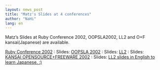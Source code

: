 ```yaml
---
layout: news_post
title: "Matz's Slides at 4 conferences"
author: "NaHi"
lang: en
---
```


Matz’s Slides at Ruby Conference 2002, OOPSLA2002, LL2 and O+F
kansai(Japanese) are available.

[Ruby Conference 2002][1]
: Slides: [OOPSLA 2002][2] : Slides: [LL2][3] :
  Slides: [KANSAI OPENSOURCE+FREEWARE
    2002][4] : Slides:
      [LL2 slides in English to learn Japanese. :) ][5]



[1]: http://www.rubyconf.org/index.php
[2]: http://www.rubyist.net/~matz/slides/rc2002/
[3]: http://www.rubyist.net/~matz/slides/oopsla2002/
[4]: http://www.rubyist.net/~matz/slides/ll2/
[5]: http://www.rubyist.net/~matz/slides/of-kansai2002/
